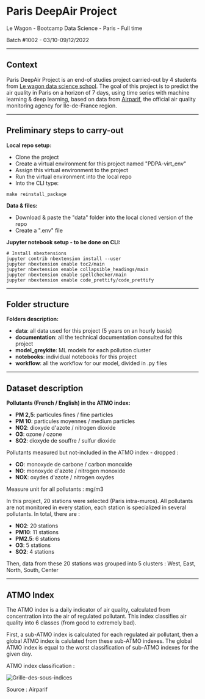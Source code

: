 # Paris DeepAir Project

Le Wagon - Bootcamp Data Science - Paris - Full time

Batch #1002 - 03/10-09/12/2022

------------------------------------------------

## Context

Paris DeepAir Project is an end-of studies project carried-out by 4 students from [Le wagon data science school](https://www.lewagon.com/data-science-course). The goal of this project is to predict the air quality in Paris on a horizon of 7 days, using time series with machine learning & deep learning, based on data from [Airparif](https://www.airparif.asso.fr/), the official air quality monitoring agency for Île-de-France region.

------------------------------------------------

## Preliminary steps to carry-out

**Local repo setup:**
- Clone the project
- Create a virtual environment for this project named "PDPA-virt_env"
- Assign this virtual environment to the project
- Run the virtual environment into the local repo
- Into the CLI type:
```shell
make reinstall_package
```


**Data & files:**
- Download & paste the "data" folder into the local cloned version of the repo
- Create a ".env" file


**Jupyter notebook setup - to be done on CLI:**
```shell
# Install nbextensions
jupyter contrib nbextension install --user
jupyter nbextension enable toc2/main
jupyter nbextension enable collapsible_headings/main
jupyter nbextension enable spellchecker/main
jupyter nbextension enable code_prettify/code_prettify
```

------------------------------------------------

## Folder structure

**Folders description:**
- **data**: all data used for this project (5 years on an hourly basis)
- **documentation**: all the technical documentation consulted for this project
- **model_greykite**: ML models for each pollution cluster
- **notebooks**: individual notebooks for this project
- **workflow**: all the workflow for our model, divided in .py files

------------------------------------------------

## Dataset description

**Pollutants (French / English) in the ATMO  index:**
- **PM 2,5**: particules fines / fine particles
- **PM 10**: particules moyennes / medium particles
- **NO2**: dioxyde d'azote / nitrogen dioxide
- **O3**: ozone / ozone
- **SO2**: dioxyde de souffre / sulfur dioxide

Pollutants measured but not-included in the ATMO index - dropped :
- **CO**: monoxyde de carbone / carbon monoxide
- **NO**: monoxyde d'azote / nitrogen monoxide
- **NOX**: oxydes d'azote / nitrogen oxydes


Measure unit for all pollutants : mg/m3


In this project, 20 stations were selected (Paris intra-muros). All pollutants are not monitored in every station, each station is specialized in several pollutants. In total, there are :
- **NO2**: 20 stations
- **PM10**: 11 stations
- **PM2.5**: 6 stations
- **O3**: 5 stations
- **SO2**: 4 stations

Then, data from these 20 stations was grouped into 5 clusters : West, East, North, South, Center

------------------------------------------------

## ATMO Index

The ATMO index is a daily indicator of air quality, calculated from concentration into the air of regulated pollutant. This index classifies air quality into 6 classes (from good to extremely bad).

First, a sub-ATMO index is calculated for each regulated air pollutant, then a global ATMO index is calulated from these sub-ATMO indexes. The global ATMO index is equal to the worst classification of sub-ATMO indexes for the given day.

ATMO index classification :

![Grille-des-sous-indices](https://user-images.githubusercontent.com/108631539/204822631-d93a64e9-7ee2-496f-8e9a-623b6d60ef37.jpeg)

Source : Airparif
